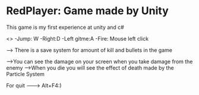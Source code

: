 # RedPlayer:  Game made by Unity 
 This game is my first experience at unity and c#

<<Character Movement>>
-Jump: W
-Right:D
-Left gitme:A
-Fire: Mouse left click

 --> There is a save system for amount of kill and bullets in the game
 
 -->You can see the damage on your screen when you take damage from the enemy
 -->When you die you will see the effect of death made by the Particle System
 
 For quit ---> Alt+F4:)

